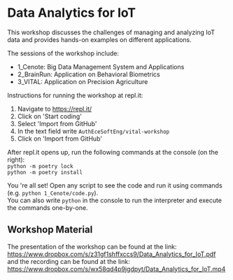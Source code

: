 # Data Analytics for IoT
This workshop discusses the challenges of managing and analyzing IoT data and provides hands-on examples on different applications.

The sessions of the workshop include:
- 1_Cenote: Big Data Management System and Applications
- 2_BrainRun: Application on Behavioral Biometrics
- 3_VITAL: Application on Precision Agriculture

Instructions for running the workshop at repl.it:
1. Navigate to https://repl.it/
2. Click on 'Start coding'
3. Select 'Import from GitHub'
4. In the text field write `AuthEceSoftEng/vital-workshop`
5. Click on 'Import from GitHub'

After repl.it opens up, run the following commands at the console (on the right):  
`python -m poetry lock`  
`python -m poetry install`

You 're all set! Open any script to see the code and run it using commands (e.g. `python 1_Cenote/code.py`).  
You can also write `python` in the console to run the interpreter and execute the commands one-by-one.

## Workshop Material
The presentation of the workshop can be found at the link:  
https://www.dropbox.com/s/z31gf1shffxccs9/Data_Analytics_for_IoT.pdf  
and the recording can be found at the link:  
https://www.dropbox.com/s/wx58qd4p9jgdpyt/Data_Analytics_for_IoT.mp4
